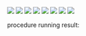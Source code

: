 ![](https://github.com/ShowTimeWalker/Maximum-matching-algorithm/blob/master/images/%E5%B9%BB%E7%81%AF%E7%89%871.JPG)
![](https://github.com/ShowTimeWalker/Maximum-matching-algorithm/blob/master/images/%E5%B9%BB%E7%81%AF%E7%89%872.JPG)
![](https://github.com/ShowTimeWalker/Maximum-matching-algorithm/blob/master/images/%E5%B9%BB%E7%81%AF%E7%89%873.JPG)
![](https://github.com/ShowTimeWalker/Maximum-matching-algorithm/blob/master/images/%E5%B9%BB%E7%81%AF%E7%89%874.JPG)
![](https://github.com/ShowTimeWalker/Maximum-matching-algorithm/blob/master/images/%E5%B9%BB%E7%81%AF%E7%89%875.JPG)
![](https://github.com/ShowTimeWalker/Maximum-matching-algorithm/blob/master/images/%E5%B9%BB%E7%81%AF%E7%89%876.JPG)
![](https://github.com/ShowTimeWalker/Maximum-matching-algorithm/blob/master/images/%E5%B9%BB%E7%81%AF%E7%89%877.JPG)
![](https://github.com/ShowTimeWalker/Maximum-matching-algorithm/blob/master/images/%E5%B9%BB%E7%81%AF%E7%89%878.JPG)

procedure running result:  
